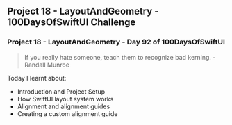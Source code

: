 ## Project 18 - LayoutAndGeometry - 100DaysOfSwiftUI Challenge

### Project 18 - LayoutAndGeometry - Day 92 of 100DaysOfSwiftUI

> If you really hate someone, teach them to recognize bad kerning. - Randall Munroe

Today I learnt about:

- Introduction and Project Setup
- How SwiftUI layout system works
- Alignment and alignment guides
- Creating a custom alignment guide
